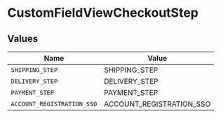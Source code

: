# CustomFieldViewCheckoutStep


## Values

| Name                       | Value                      |
| -------------------------- | -------------------------- |
| `SHIPPING_STEP`            | SHIPPING_STEP              |
| `DELIVERY_STEP`            | DELIVERY_STEP              |
| `PAYMENT_STEP`             | PAYMENT_STEP               |
| `ACCOUNT_REGISTRATION_SSO` | ACCOUNT_REGISTRATION_SSO   |